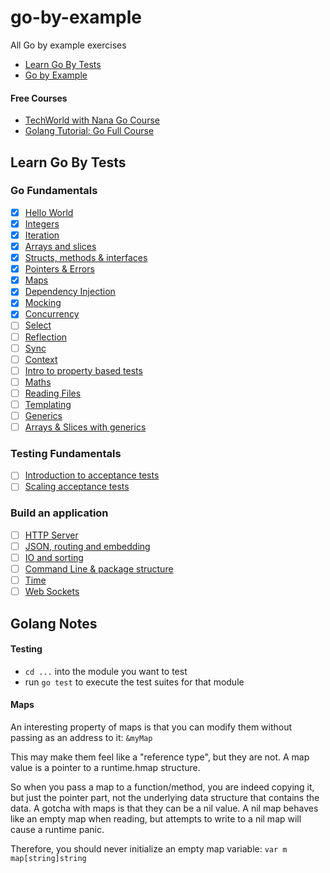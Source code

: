 # go-by-example

All Go by example exercises

- [Learn Go By Tests](https://quii.gitbook.io/learn-go-with-tests/)
- [Go by Example](https://gobyexample.com)

#### Free Courses
- [TechWorld with Nana Go Course](https://www.youtube.com/watch?v=yyUHQIec83I)
- [Golang Tutorial: Go Full Course](https://www.youtube.com/watch?v=YzLrWHZa-Kc)
## Learn Go By Tests

### Go Fundamentals

- [x] [Hello World](https://quii.gitbook.io/learn-go-with-tests/go-fundamentals/hello-world)
- [x] [Integers](https://quii.gitbook.io/learn-go-with-tests/go-fundamentals/integers)
- [x] [Iteration](https://quii.gitbook.io/learn-go-with-tests/go-fundamentals/iteration)
- [x] [Arrays and slices](https://quii.gitbook.io/learn-go-with-tests/go-fundamentals/arrays-and-slices)
- [x] [Structs, methods & interfaces](https://quii.gitbook.io/learn-go-with-tests/go-fundamentals/structs-methods-and-interfaces)
- [x] [Pointers & Errors](https://quii.gitbook.io/learn-go-with-tests/go-fundamentals/pointers-and-errors)
- [x] [Maps](https://quii.gitbook.io/learn-go-with-tests/go-fundamentals/maps)
- [x] [Dependency Injection](https://quii.gitbook.io/learn-go-with-tests/go-fundamentals/dependency-injection)
- [x] [Mocking](https://quii.gitbook.io/learn-go-with-tests/go-fundamentals/mocking)
- [x] [Concurrency](https://quii.gitbook.io/learn-go-with-tests/go-fundamentals/concurrency)
- [ ] [Select](https://quii.gitbook.io/learn-go-with-tests/go-fundamentals/select)
- [ ] [Reflection](https://quii.gitbook.io/learn-go-with-tests/go-fundamentals/reflection)
- [ ] [Sync](https://quii.gitbook.io/learn-go-with-tests/go-fundamentals/sync)
- [ ] [Context](https://quii.gitbook.io/learn-go-with-tests/go-fundamentals/context)
- [ ] [Intro to property based tests](https://quii.gitbook.io/learn-go-with-tests/go-fundamentals/roman-numerals)
- [ ] [Maths](https://quii.gitbook.io/learn-go-with-tests/go-fundamentals/math)
- [ ] [Reading Files](https://quii.gitbook.io/learn-go-with-tests/go-fundamentals/reading-files)
- [ ] [Templating](https://quii.gitbook.io/learn-go-with-tests/go-fundamentals/html-templates)
- [ ] [Generics](https://quii.gitbook.io/learn-go-with-tests/go-fundamentals/generics)
- [ ] [Arrays & Slices with generics](https://quii.gitbook.io/learn-go-with-tests/go-fundamentals/revisiting-arrays-and-slices-with-generics)

### Testing Fundamentals

- [ ] [Introduction to acceptance tests](https://quii.gitbook.io/learn-go-with-tests/testing-fundamentals/intro-to-acceptance-tests)
- [ ] [Scaling acceptance tests](https://quii.gitbook.io/learn-go-with-tests/testing-fundamentals/scaling-acceptance-tests)

### Build an application

- [ ] [HTTP Server](https://quii.gitbook.io/learn-go-with-tests/build-an-application/http-server)
- [ ] [JSON, routing and embedding](https://quii.gitbook.io/learn-go-with-tests/build-an-application/json)
- [ ] [IO and sorting](https://quii.gitbook.io/learn-go-with-tests/build-an-application/io)
- [ ] [Command Line & package structure](https://quii.gitbook.io/learn-go-with-tests/build-an-application/command-line)
- [ ] [Time](https://quii.gitbook.io/learn-go-with-tests/build-an-application/time)
- [ ] [Web Sockets](https://quii.gitbook.io/learn-go-with-tests/build-an-application/websockets)

## Golang Notes

#### Testing

- `cd ...` into the module you want to test
- run `go test` to execute the test suites for that module

#### Maps

An interesting property of maps is that you can modify them without passing as an address to it: `&myMap`

This may make them feel like a "reference type", but they are not.
A map value is a pointer to a runtime.hmap structure.

So when you pass a map to a function/method, you are indeed copying it, but just the pointer part, not the underlying data structure that contains the data.
A gotcha with maps is that they can be a nil value. A nil map behaves like an empty map when reading, but attempts to write to a nil map will cause a runtime panic.

Therefore, you should never initialize an empty map variable:
`var m map[string]string`
